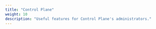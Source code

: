 ```yaml
---
title: "Control Plane"
weight: 10
description: "Useful features for Control Plane's administrators."
---
```

